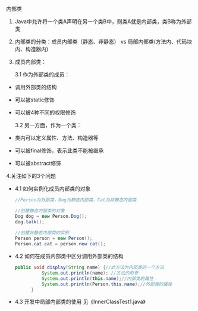 内部类
1. Java中允许将一个类A声明在另一个类B中，则类A就是内部类，类B称为外部类

2. 内部类的分类：成员内部类（静态、非静态）  vs 局部内部类(方法内、代码块内、构造器内)

3. 成员内部类：

    3.1 作为外部类的成员：

- 调用外部类的结构

- 可以被static修饰

- 可以被4种不同的权限修饰

  3.2 另一方面，作为一个类：

- 类内可以定义属性、方法、构造器等

- 可以被final修饰，表示此类不能被继承

- 可以被abstract修饰

4.关注如下的3个问题
- 4.1 如何实例化成员内部类的对象

  ```java
  //Person为外部类，Dog为静态内部类，Cat为非静态内部类
  
  //创建静态内部类的对象
  Dog dog = new Person.Dog();
  dog.talk();
  		
  //创建非静态内部类的实例
  Person person = new Person();
  Person.cat cat = person.new cat();
  ```

  

- 4.2 如何在成员内部类中区分调用外部类的结构

  ```java
  public void display(String name) {//此方法为内部类的一个方法
  			System.out.println(name); //方法的形参
  			System.out.println(this.name);//内部类的属性
  			System.out.println(Person.this.name);//外部类的属性
  		}
  ```

- 4.3 开发中局部内部类的使用  见《InnerClassTest1.java》

